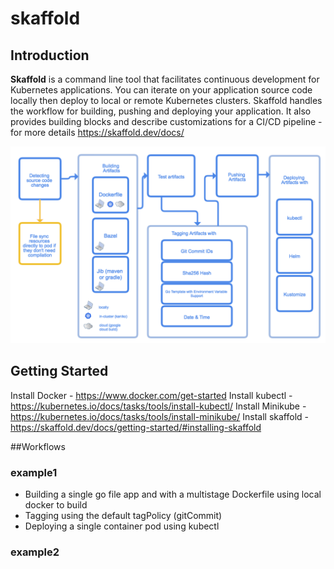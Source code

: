 # skaffold
## Introduction
**Skaffold** is a command line tool that facilitates continuous development for Kubernetes applications. You can iterate on your application source code locally then deploy to local or remote Kubernetes clusters. Skaffold handles the workflow for building, pushing and deploying your application. It also provides building blocks and describe customizations for a CI/CD pipeline - for more details https://skaffold.dev/docs/

![Alt text](./images/architecture.png "Skaffold Architecture")

## Getting Started
Install Docker - https://www.docker.com/get-started
Install kubectl - https://kubernetes.io/docs/tasks/tools/install-kubectl/
Install Minikube - https://kubernetes.io/docs/tasks/tools/install-minikube/
Install skaffold - https://skaffold.dev/docs/getting-started/#installing-skaffold

##Workflows
### example1
- Building a single go file app and with a multistage Dockerfile using local docker to build
- Tagging using the default tagPolicy (gitCommit)
- Deploying a single container pod using kubectl
### example2
